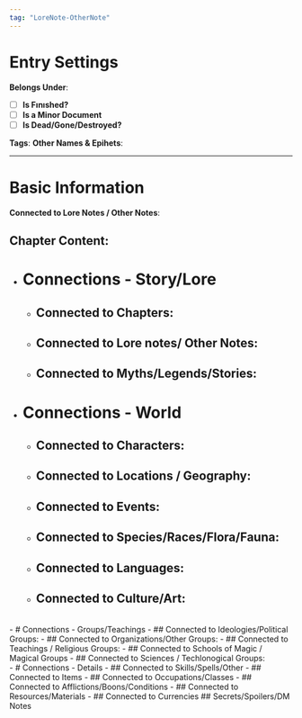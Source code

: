 ```yaml
---
tag: "LoreNote-OtherNote"
---
```

# Entry Settings

**Belongs Under**:

- [ ] **Is Fınıshed?**
- [ ] **Is a Minor Document**
- [ ] **Is Dead/Gone/Destroyed?**

**Tags**:
**Other Names & Epihets**:

---
# Basic Information

**Connected to Lore Notes / Other Notes**:

## Chapter Content:

- # Connections - Story/Lore
	- ## Connected to Chapters:
	- ## Connected to Lore notes/ Other Notes:
	- ## Connected to Myths/Legends/Stories:

- # Connections - World
	- ## Connected to Characters:
	- ## Connected to Locations / Geography:
	- ## Connected to Events:
	- ## Connected to Species/Races/Flora/Fauna:
	- ## Connected to Languages:
	- ## Connected to Culture/Art:
</br>
- # Connections - Groups/Teachings
	- ## Connected to Ideologies/Political Groups:
	- ## Connected to Organizations/Other Groups:
	- ## Connected to Teachings / Religious Groups:
	- ## Connected to Schools of Magic / Magical Groups
	- ## Connected to Sciences / Techlonogical  Groups:
</br>
- # Connections - Details
	- ## Connected to Skills/Spells/Other
	- ## Connected to Items
	- ## Connected to Occupations/Classes
	- ## Connected to Afflictions/Boons/Conditions
	- ## Connected to Resources/Materials
	- ## Connected to Currencies
## Secrets/Spoilers/DM Notes

